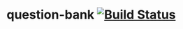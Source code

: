 # question-bank [![Build Status](https://travis-ci.com/keunyop/question-bank.svg?branch=master)](https://travis-ci.com/keunyop/question-bank)
